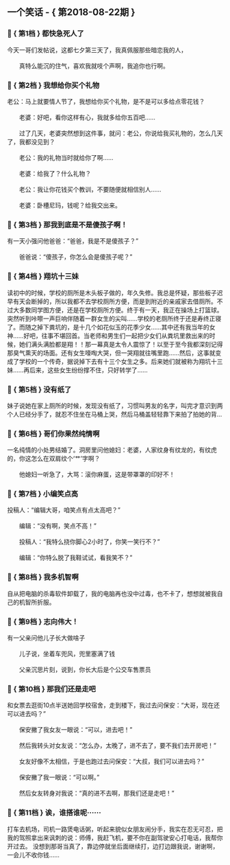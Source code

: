 ## 一个笑话 - { 第2018-08-22期 }
</hr>

### :jack_o_lantern: { 第1档 } 都快急死人了
今天一哥们发帖说，这都七夕第三天了，我真佩服那些暗恋我的人，<br/><br/>　　真特么能沉的住气，喜欢我就吱个声啊，我追你也行啊。


### :jack_o_lantern: { 第2档 } 我想给你买个礼物
老公：马上就要情人节了，我想给你买个礼物，是不是可以多给点零花钱？<br/><br/>　　老婆：好吧，看你这样有心，我就多给你五百吧……<br/><br/>　　过了几天，老婆突然想到这件事，就问：老公，你说给我买礼物的，怎么几天了，我都没见到？<br/><br/>　　老公：我的礼物当时就给你了啊……<br/><br/>　　老婆：给我了？什么礼物？<br/><br/>　　老公：我让你花钱买个教训，不要随便就相信别人……<br/><br/>　　老婆：卧槽尼玛，钱呢？给我交出来。


### :jack_o_lantern: { 第3档 } 那我到底是不是傻孩子啊！
有一天小强问他爸爸：“爸爸，我是不是傻孩子？”<br/><br/>　　爸爸说：“傻孩子，你怎么会是傻孩子呢？”


### :jack_o_lantern: { 第4档 } 翔坑十三妹
读初中的时候，学校的厕所是木头板子做的，年久失修。我总是怀疑，那些板子迟早有天会断掉的，所以我都不去学校厕所方便，而是到附近的亲戚家去借厕所。不过大多数同学图方便，还是在学校厕所方便。终于有一天，我正在操场上打篮球。突然听到咔嚓一声巨响伴随着一群女生的尖叫……学校的老厕所终于还是寿终正寝了。而随之掉下粪坑的，是十几个如花似玉的花季少女……其中还有我当年的女神……好吧，往事不堪回首。当老师和男生们一起把少女们从粪坑里救出来的时候，她们满头满脸都是翔！！那一幕真是太令人震惊了！以至于至今我都深刻记得那臭气熏天的场面。还有女生嚎啕大哭，但一哭翔就往嘴里跑……然后，这事就变成了学校的一个传奇，据说掉下去有十三个女生之多。后来她们就被称为翔坑十三妹……再后来，这些女生纷纷撑不住，只好转学了……


### :jack_o_lantern: { 第5档 } 没有纸了
妹子说她在家上厕所的时候，发现没有纸了，习惯叫男友的名字，叫完才意识到两个人已经分手了，就忍不住坐在马桶上哭，然后马桶盖轻轻靠下来拍了拍她的背...


### :jack_o_lantern: { 第6档 } 哥们你果然纯情啊
一名纯情的小处男结婚了。洞房里问他媳妇：老婆，人家纹身有纹龙的，有纹虎的，你这怎么在双肩纹个‘艹’字啊？<br/><br/>　　他媳妇一听急了，大骂：滚你麻蛋，这是带罩罩的印好不！


### :jack_o_lantern: { 第7档 } 小编笑点高
投稿人：“编辑大哥，咱笑点有点太高吧？”<br/><br/>　　编辑：“没有啊，笑点不高！”<br/><br/>　　投稿人：“我特么挠你脚心2小时了，你笑一笑行不？”<br/><br/>　　编辑：“你特么脱了我鞋试试，看我笑不？”


### :jack_o_lantern: { 第8档 } 我多机智啊
自从把电脑的杀毒软件卸载了，我的电脑再也没中过毒，也不卡了，想想就被我自己的机智所折服。


### :jack_o_lantern: { 第9档 } 志向伟大！
有一父亲问他儿子长大做啥子<br/><br/>　　儿子说，坐着车兜风，兜里塞满了钱<br/><br/>　　父亲沉思片刻，说到，你长大后是个公交车售票员


### :jack_o_lantern: { 第10档 } 那我们还是走吧
和女票去逛街10点半送她回学校宿舍，走到楼下，我过去问保安：“大哥，现在还可以进去吗？”<br/><br/>　　保安撇了我女友一眼说：“可以，进去吧！”<br/><br/>　　然后我转头对女友说：“怎么办，太晚了，进不去了，要不我们去开房吧！”<br/><br/>　　女友好像不太相信，于是也跑过去问保安：“大叔，我们可以进去吗？”<br/><br/>　　保安撇了我一眼说：“可以啊。”<br/><br/>　　然后女友转身对我说：“真的进不去啊，那我们还是走吧！”


### :jack_o_lantern: { 第11档 } 诶，谁搭谁呢······
打车去机场，司机一路煲电话粥，听起来貌似女朋友闹分手，我实在忍无可忍，把我的驾照拿出来讽刺的说：师傅，我赶飞机，要不你在副驾驶安心打电话，我帮你开过去。 没想到那哥当真了，靠边停就坐后面继续打，边打边跟我说，谢谢啊，一会儿不收你钱……

